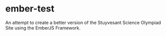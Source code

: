 # ember-test
An attempt to create a better version of the Stuyvesant Science Olympiad Site using the EmberJS Framework.
